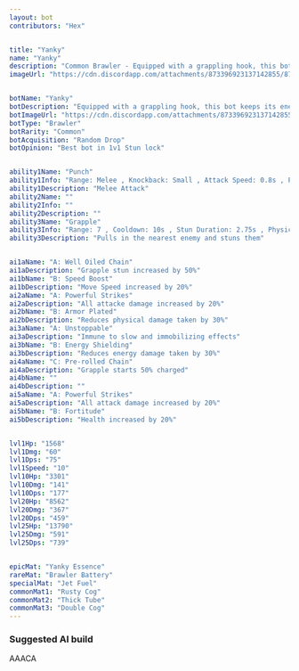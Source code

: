 ```yaml
---
layout: bot
contributors: "Hex"


title: "Yanky"
name: "Yanky"
description: "Common Brawler - Equipped with a grappling hook, this bot keeps its enemies close."
imageUrl: "https://cdn.discordapp.com/attachments/873396923137142855/873397854083883018/yanky.png"


botName: "Yanky"
botDescription: "Equipped with a grappling hook, this bot keeps its enemies close."
botImageUrl: "https://cdn.discordapp.com/attachments/873396923137142855/873397854083883018/yanky.png"
botType: "Brawler"
botRarity: "Common"
botAcquisition: "Random Drop"
botOpinion: "Best bot in 1v1 Stun lock"


ability1Name: "Punch"
ability1Info: "Range: Melee , Knockback: Small , Attack Speed: 0.8s , Physical Dmg: 100%"
ability1Description: "Melee Attack"
ability2Name: ""
ability2Info: ""
ability2Description: ""
ability3Name: "Grapple"
ability3Info: "Range: 7 , Cooldown: 10s , Stun Duration: 2.75s , Physical Dmg: 167%"
ability3Description: "Pulls in the nearest enemy and stuns them"


ai1aName: "A: Well Oiled Chain"
ai1aDescription: "Grapple stun increased by 50%"
ai1bName: "B: Speed Boost"
ai1bDescription: "Move Speed increased by 20%"
ai2aName: "A: Powerful Strikes"
ai2aDescription: "All attacke damage increased by 20%"
ai2bName: "B: Armor Plated"
ai2bDescription: "Reduces physical damage taken by 30%"
ai3aName: "A: Unstoppable"
ai3aDescription: "Immune to slow and immobilizing effects"
ai3bName: "B: Energy Shielding"
ai3bDescription: "Reduces energy damage taken by 30%"
ai4aName: "C: Pre-rolled Chain"
ai4aDescription: "Grapple starts 50% charged"
ai4bName: ""
ai4bDescription: ""
ai5aName: "A: Powerful Strikes"
ai5aDescription: "All attack damage increased by 20%"
ai5bName: "B: Fortitude"
ai5bDescription: "Health increased by 20%"


lvl1Hp: "1568"
lvl1Dmg: "60"
lvl1Dps: "75"
lvl1Speed: "10"
lvl10Hp: "3301"
lvl10Dmg: "141"
lvl10Dps: "177"
lvl20Hp: "8562"
lvl20Dmg: "367"
lvl20Dps: "459"
lvl25Hp: "13790"
lvl25Dmg: "591"
lvl25Dps: "739"


epicMat: "Yanky Essence"
rareMat: "Brawler Battery"
specialMat: "Jet Fuel"
commonMat1: "Rusty Cog"
commonMat2: "Thick Tube"
commonMat3: "Double Cog"
---
```


### Suggested AI build
AAACA

